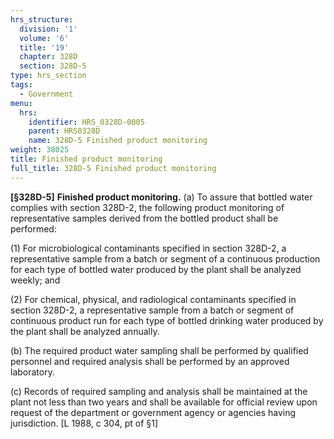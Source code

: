 ```yaml
---
hrs_structure:
  division: '1'
  volume: '6'
  title: '19'
  chapter: 328D
  section: 328D-5
type: hrs_section
tags:
  - Government
menu:
  hrs:
    identifier: HRS_0328D-0005
    parent: HRS0328D
    name: 328D-5 Finished product monitoring
weight: 38025
title: Finished product monitoring
full_title: 328D-5 Finished product monitoring
---
```

**[§328D-5]** **Finished product monitoring.** (a) To assure that bottled water complies with section 328D-2, the following product monitoring of representative samples derived from the bottled product shall be performed:

(1) For microbiological contaminants specified in section 328D-2, a representative sample from a batch or segment of a continuous production for each type of bottled water produced by the plant shall be analyzed weekly; and

(2) For chemical, physical, and radiological contaminants specified in section 328D-2, a representative sample from a batch or segment of continuous product run for each type of bottled drinking water produced by the plant shall be analyzed annually.

(b) The required product water sampling shall be performed by qualified personnel and required analysis shall be performed by an approved laboratory.

(c) Records of required sampling and analysis shall be maintained at the plant not less than two years and shall be available for official review upon request of the department or government agency or agencies having jurisdiction. [L 1988, c 304, pt of §1]